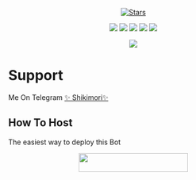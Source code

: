 <p align="center">
    <a href="https://github.com/Yoriichi-Tsugikuni/sexyboyerehh"/stargazers><img src="https://img.shields.io/github/stars/Yoriichi-Tsugikuni/sexyboyerehh?label=Stars&style=flat-square&logo=github&color=F10070" alt="Stars" /></a>
</p>
<p align="center">
    <a href="https://github.com/Yoriichi-Tsugikuni/sexyboyerehh"> <img src="https://img.shields.io/github/repo-size/MdNoor786/ShasaBot-1?color=orange&logo=github&logoColor=green&style=for-the-badge" /></a>
    <a href="https://github.com/Yoriichi-Tsugikuni/sexyboyerehh/commits"> <img src="https://img.shields.io/github/last-commit/Yoriichi-Tsugikuni/sexyboyerehh?color=blue&logo=github&logoColor=green&style=for-the-badge" /></a>
    <a href="https://github.com/Yoriichi-Tsugikuni/sexyboyerehh/issues"> <img src="https://img.shields.io/github/issues/Yoriichi-Tsugikuni/sexyboyerehh?color=blueviolet&logo=github&logoColor=green&style=for-the-badge" /></a>
    <a href="https://github.com/Yoriichi-Tsugikuni/sexyboyerehh/network/members"> <img src="https://img.shields.io/github/forks/MdNoor786/ShasaBot?color=red&logo=github&logoColor=green&style=for-the-badge" /></a>  
    <a href="https://pypi.org/project/Telethon/"> <img src="https://img.shields.io/pypi/v/telethon?color=yellow&label=telethon&logo=python&logoColor=green&style=for-the-badge" /></a>
</p>

<p align="center">
  <img src="https://telegra.ph//file/ac577854aeb7b21d6bbc7.jpg">
</p>

# Support
Me On Telegram [✨ Shikimori✨](http://t.me/Shikimori_Robot)

## How To Host
The easiest way to deploy this Bot
<p align="center"><a href="https://heroku.com/deploy?template=https://github.com/Yoriichi-Tsugikuni/sexyboyerehh"> <img src="https://img.shields.io/badge/Deploy%20To%20Heroku-black?style=for-the-badge&logo=heroku" width="220" height="38.45"/></a></p>
 
